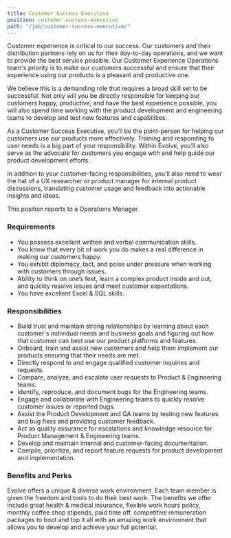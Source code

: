 ```yaml
---
title: Customer Success Executive
position: customer-success-executive
path: "/job/customer-success-executive/"
---
```


Customer experience is critical to our success. Our customers and their distribution partners rely on us for their day-to-day operations, and we want to provide the best service possible. Our Customer Experience Operations team's priority is to make our customers successful and ensure that their experience using our products is a pleasant and productive one.

We believe this is a demanding role that requires a broad skill set to be successful. Not only will you be directly responsible for keeping our customers happy, productive, and have the best experience possible, you will also spend time working with the product development and engineering teams to develop and test new features and capabilities.

As a Customer Success Executive, you’ll be the point-person for helping our customers use our products more effectively. Training and responding to user needs is a big part of your responsibility. Within Evolve, you’ll also serve as the advocate for customers you engage with and help guide our product development efforts. 

In addition to your customer-facing responsibilities, you’ll also need to wear the hat of a UX researcher or product manager for internal product discussions, translating customer usage and feedback into actionable insights and ideas.

This position reports to a Operations Manager.

### Requirements
* You possess excellent written and verbal communication skills.
* You know that every bit of work you do makes a real difference in making our customers happy.
* You exhibit diplomacy, tact, and poise under pressure when working with customers through issues.
* Ability to think on one’s feet, learn a complex product inside and out, and quickly resolve issues and meet customer expectations.
* You have excellent Excel & SQL skills.

### Responsibilities
* Build trust and maintain strong relationships by learning about each customer's individual needs and business goals and figuring out how that customer can best use our product platforms and 
features.
* Onboard, train and assist new customers and help them implement our products ensuring that their needs are met.
* Directly respond to and engage qualified customer inquiries and requests.
* Compare, analyze, and escalate user requests to Product & Engineering teams.
* Identify, reproduce, and document bugs for the Engineering teams.
* Engage and collaborate with Engineering teams to quickly resolve customer issues or reported bugs.
* Assist the Product Development and QA teams by testing new features and bug fixes and providing customer feedback.
* Act as quality assurance for escalations and knowledge resource for Product Management & Engineering teams.
* Develop and maintain internal and customer-facing documentation.
* Compile, prioritize, and report feature requests for product development and implementation.

### Benefits and Perks
Evolve offers a unique & diverse work environment. Each team member is given the freedom and tools to do their best work. The benefits we offer include great health & medical insurance, flexible work hours policy, monthly coffee shop stipends, paid time off, competitive remuneration packages to boot and top it all with an amazing work environment that allows you to develop and achieve your full potential.
